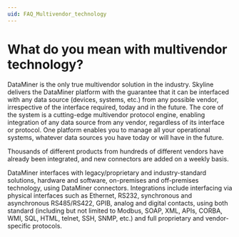 ```yaml
---
uid: FAQ_Multivendor_technology
---
```


# What do you mean with multivendor technology?

DataMiner is the only true multivendor solution in the industry. Skyline delivers the DataMiner platform with the guarantee that it can be interfaced with any data source (devices, systems, etc.) from any possible vendor, irrespective of the interface required, today and in the future. The core of the system is a cutting-edge multivendor protocol engine, enabling integration of any data source from any vendor, regardless of its interface or protocol. One platform enables you to manage all your operational systems, whatever data sources you have today or will have in the future.

Thousands of different products from hundreds of different vendors have already been integrated, and new connectors are added on a weekly basis.

DataMiner interfaces with legacy/proprietary and industry-standard solutions, hardware and software, on-premises and off-premises technology, using DataMiner connectors. Integrations include interfacing via physical interfaces such as Ethernet, RS232, synchronous and asynchronous RS485/RS422, GPIB, analog and digital contacts, using both standard (including but not limited to Modbus, SOAP, XML, APIs, CORBA, WMI, SQL, HTML, telnet, SSH, SNMP, etc.) and full proprietary and vendor-specific protocols.
